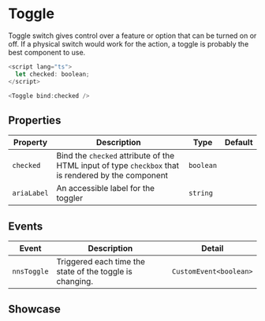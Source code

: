 <script lang="ts">
    import Toggle from "$lib/components/Toggle.svelte";
    import { toastsStore } from "$lib/stores/toasts.store";

    const toggle = ({ detail }: CustomEvent<boolean>) => toastsStore.show({
        text: `Toggle state ${detail}`,
        level: "info"
    });
</script>

# Toggle

Toggle switch gives control over a feature or option that can be turned on or off. If a physical switch would work for the action, a toggle is probably the best component to use.

```javascript
<script lang="ts">
  let checked: boolean;
</script>

<Toggle bind:checked />
```

## Properties

| Property    | Description                                                                                         | Type      | Default |
| ----------- | --------------------------------------------------------------------------------------------------- | --------- | ------- |
| `checked`   | Bind the `checked` attribute of the HTML input of type `checkbox` that is rendered by the component | `boolean` |         |
| `ariaLabel` | An accessible label for the toggler                                                                 | `string`  |         |

## Events

| Event       | Description                                              | Detail                 |
| ----------- | -------------------------------------------------------- | ---------------------- |
| `nnsToggle` | Triggered each time the state of the toggle is changing. | `CustomEvent<boolean>` |

## Showcase

<Toggle
    on:nnsToggle={toggle}
    ariaLabel="Showcase toggle"
    checked={false}
/>
